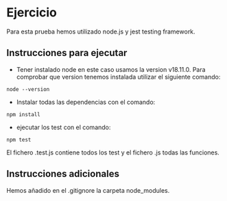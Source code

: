 # Ejercicio 

Para esta prueba hemos utilizado node.js y jest testing framework.

## Instrucciones para ejecutar

- Tener instalado node en este caso usamos la version v18.11.0. Para comprobar que version tenemos instalada utilizar el siguiente comando:
 
```
node --version 
```

- Instalar todas las dependencias con el comando:
```
npm install
```

- ejecutar los test con el comando:
```
npm test
```

El fichero .test.js contiene todos los test y el fichero .js todas las funciones.

## Instrucciones adicionales 

Hemos añadido en el .gitignore la carpeta node_modules.



